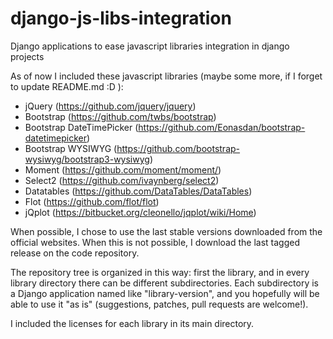 django-js-libs-integration
==========================

Django applications to ease javascript libraries integration in django projects

As of now I included these javascript libraries (maybe some more, if I forget to update README.md :D ):

* jQuery (https://github.com/jquery/jquery)
* Bootstrap (https://github.com/twbs/bootstrap)
* Bootstrap DateTimePicker (https://github.com/Eonasdan/bootstrap-datetimepicker)
* Bootstrap WYSIWYG (https://github.com/bootstrap-wysiwyg/bootstrap3-wysiwyg)
* Moment (https://github.com/moment/moment/)
* Select2 (https://github.com/ivaynberg/select2)
* Datatables (https://github.com/DataTables/DataTables)
* Flot (https://github.com/flot/flot)
* jQplot (https://bitbucket.org/cleonello/jqplot/wiki/Home)

When possible, I chose to use the last stable versions downloaded from the official websites. When this is not possible, I download the last tagged release on the code repository.

The repository tree is organized in this way: first the library, and in every library directory there can be different subdirectories.
Each subdirectory is a Django application named like "library-version", and you hopefully will be able to use it "as is" (suggestions, patches, pull requests are welcome!).

I included the licenses for each library in its main directory.
